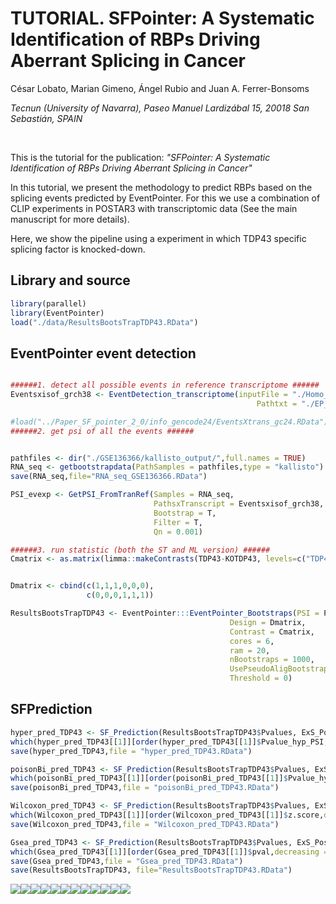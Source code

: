 TUTORIAL. SFPointer: A Systematic Identification of RBPs Driving Aberrant Splicing in Cancer
================
César Lobato, Marian Gimeno, Ángel Rubio and Juan A. Ferrer-Bonsoms

*Tecnun (University of Navarra), Paseo Manuel Lardizábal 15, 20018 San Sebastián, SPAIN*

<br />

This is the tutorial for the publication: *"SFPointer: A Systematic Identification of RBPs Driving Aberrant Splicing in Cancer"*

In this tutorial, we present the methodology to predict RBPs based on the splicing events predicted by EventPointer. For this we use a combination of CLIP experiments in POSTAR3 with transcriptomic data (See the main manuscript for more details).

Here, we show the pipeline using a experiment in which TDP43 specific splicing factor is knocked-down.


Library and source
------------------

``` r
library(parallel)
library(EventPointer)
load("./data/ResultsBootsTrapTDP43.RData")
```
EventPointer event detection
------------------
``` r

######1. detect all possible events in reference transcriptome ######
Eventsxisof_grch38 <- EventDetection_transcriptome(inputFile = "./Homo_sapiens.GRCh38.gtf",Transcriptome = "grch38",
                                                       Pathtxt = "./EP_events/",cores = 16)

#load("../Paper_SF_pointer_2_0/info_gencode24/EventsXtrans_gc24.RData")
######2. get psi of all the events ######


pathfiles <- dir("./GSE136366/kallisto_output/",full.names = TRUE)
RNA_seq <- getbootstrapdata(PathSamples = pathfiles,type = "kallisto")
save(RNA_seq,file="RNA_seq_GSE136366.RData")

PSI_evexp <- GetPSI_FromTranRef(Samples = RNA_seq,
                                PathsxTranscript = Eventsxisof_grch38,
                                Bootstrap = T,
                                Filter = T,
                                Qn = 0.001)

######3. run statistic (both the ST and ML version) ######
Cmatrix <- as.matrix(limma::makeContrasts(TDP43-KOTDP43, levels=c("TDP43", "KOTDP43")))


Dmatrix <- cbind(c(1,1,1,0,0,0),
                 c(0,0,0,1,1,1))

ResultsBootsTrapTDP43 <- EventPointer:::EventPointer_Bootstraps(PSI = PSI_evexp$PSI,
                                                 Design = Dmatrix,
                                                 Contrast = Cmatrix,
                                                 cores = 6,
                                                 ram = 20,
                                                 nBootstraps = 1000,
                                                 UsePseudoAligBootstrap = 1,
                                                 Threshold = 0)
```

SFPrediction
---------------

``` r
hyper_pred_TDP43 <- SF_Prediction(ResultsBootsTrapTDP43$Pvalues, ExS_Postar3, method = "Fisher")
which(hyper_pred_TDP43[[1]][order(hyper_pred_TDP43[[1]]$Pvalue_hyp_PSI,decreasing = F),]$RBP == "TDP43" )
save(hyper_pred_TDP43,file = "hyper_pred_TDP43.RData")

poisonBi_pred_TDP43 <- SF_Prediction(ResultsBootsTrapTDP43$Pvalues, ExS_Postar3, method = "PoiBin")
which(poisonBi_pred_TDP43[[1]][order(poisonBi_pred_TDP43[[1]]$Pvalue_hyp_PSI,decreasing = F),]$RBP == "TDP43" )
save(poisonBi_pred_TDP43,file = "poisonBi_pred_TDP43.RData")

Wilcoxon_pred_TDP43 <- SF_Prediction(ResultsBootsTrapTDP43$Pvalues, ExS_Postar3,method = "Wilcoxon")
which(Wilcoxon_pred_TDP43[[1]][order(Wilcoxon_pred_TDP43[[1]]$z.score,decreasing = F),]$RBP == "TDP43" )
save(Wilcoxon_pred_TDP43,file = "Wilcoxon_pred_TDP43.RData")

Gsea_pred_TDP43 <- SF_Prediction(ResultsBootsTrapTDP43$Pvalues, ExS_Postar3, method = "Gsea")
which(Gsea_pred_TDP43[[1]][order(Gsea_pred_TDP43[[1]]$pval,decreasing = F),]$pathway == "TDP43" )
save(Gsea_pred_TDP43,file = "Gsea_pred_TDP43.RData")
save(ResultsBootsTrapTDP43, file="ResultsBootsTrapTDP43.RData")
```

![](Tutorial-gitlab_files/figure-markdown_github/unnamed-chunk-10-1.png)![](Tutorial-gitlab_files/figure-markdown_github/unnamed-chunk-10-2.png)![](Tutorial-gitlab_files/figure-markdown_github/unnamed-chunk-10-3.png)![](Tutorial-gitlab_files/figure-markdown_github/unnamed-chunk-10-4.png)![](Tutorial-gitlab_files/figure-markdown_github/unnamed-chunk-10-5.png)![](Tutorial-gitlab_files/figure-markdown_github/unnamed-chunk-10-6.png)![](Tutorial-gitlab_files/figure-markdown_github/unnamed-chunk-10-7.png)![](Tutorial-gitlab_files/figure-markdown_github/unnamed-chunk-10-8.png)![](Tutorial-gitlab_files/figure-markdown_github/unnamed-chunk-10-9.png)![](Tutorial-gitlab_files/figure-markdown_github/unnamed-chunk-10-10.png)![](Tutorial-gitlab_files/figure-markdown_github/unnamed-chunk-10-11.png)![](Tutorial-gitlab_files/figure-markdown_github/unnamed-chunk-10-12.png)
